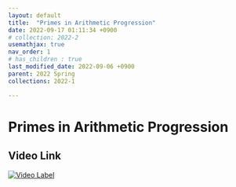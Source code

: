 ```yaml
---
layout: default
title:  "Primes in Arithmetic Progression"
date: 2022-09-17 01:11:34 +0900
# collection: 2022-2
usemathjax: true
nav_order: 1
# has_children : true
last_modified_date: 2022-09-06 +0900
parent: 2022 Spring
collections: 2022-1

---
```

# Primes in Arithmetic Progression

## Video Link

[![Video Label](https://img.youtube.com/vi/L6d_R9bA4gc/hqdefault.jpg)](https://youtu.be/L6d_R9bA4gc)

<!-- ## PDF Download -->

<object data="../2022_1_download/arithemetic_prime.pdf" width="750" height="1075" type='application/pdf'></object>